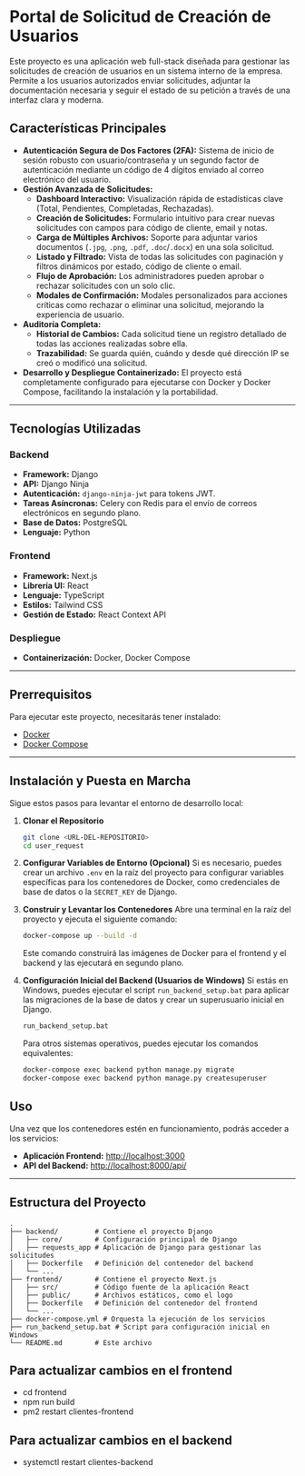 # Portal de Solicitud de Creación de Usuarios

Este proyecto es una aplicación web full-stack diseñada para gestionar las solicitudes de creación de usuarios en un sistema interno de la empresa. Permite a los usuarios autorizados enviar solicitudes, adjuntar la documentación necesaria y seguir el estado de su petición a través de una interfaz clara y moderna.

## Características Principales

- **Autenticación Segura de Dos Factores (2FA):** Sistema de inicio de sesión robusto con usuario/contraseña y un segundo factor de autenticación mediante un código de 4 dígitos enviado al correo electrónico del usuario.
- **Gestión Avanzada de Solicitudes:**
  - **Dashboard Interactivo:** Visualización rápida de estadísticas clave (Total, Pendientes, Completadas, Rechazadas).
  - **Creación de Solicitudes:** Formulario intuitivo para crear nuevas solicitudes con campos para código de cliente, email y notas.
  - **Carga de Múltiples Archivos:** Soporte para adjuntar varios documentos (`.jpg`, `.png`, `.pdf`, `.doc`/`.docx`) en una sola solicitud.
  - **Listado y Filtrado:** Vista de todas las solicitudes con paginación y filtros dinámicos por estado, código de cliente o email.
  - **Flujo de Aprobación:** Los administradores pueden aprobar o rechazar solicitudes con un solo clic.
  - **Modales de Confirmación:** Modales personalizados para acciones críticas como rechazar o eliminar una solicitud, mejorando la experiencia de usuario.
- **Auditoría Completa:**
  - **Historial de Cambios:** Cada solicitud tiene un registro detallado de todas las acciones realizadas sobre ella.
  - **Trazabilidad:** Se guarda quién, cuándo y desde qué dirección IP se creó o modificó una solicitud.
- **Desarrollo y Despliegue Containerizado:** El proyecto está completamente configurado para ejecutarse con Docker y Docker Compose, facilitando la instalación y la portabilidad.

---

## Tecnologías Utilizadas

### Backend

- **Framework:** Django
- **API:** Django Ninja
- **Autenticación:** `django-ninja-jwt` para tokens JWT.
- **Tareas Asíncronas:** Celery con Redis para el envío de correos electrónicos en segundo plano.
- **Base de Datos:** PostgreSQL
- **Lenguaje:** Python

### Frontend

- **Framework:** Next.js
- **Librería UI:** React
- **Lenguaje:** TypeScript
- **Estilos:** Tailwind CSS
- **Gestión de Estado:** React Context API

### Despliegue

- **Containerización:** Docker, Docker Compose

---

## Prerrequisitos

Para ejecutar este proyecto, necesitarás tener instalado:

- [Docker](https://www.docker.com/get-started)
- [Docker Compose](https://docs.docker.com/compose/install/)

---

## Instalación y Puesta en Marcha

Sigue estos pasos para levantar el entorno de desarrollo local:

1.  **Clonar el Repositorio**
    ```bash
    git clone <URL-DEL-REPOSITORIO>
    cd user_request
    ```

2.  **Configurar Variables de Entorno (Opcional)**
    Si es necesario, puedes crear un archivo `.env` en la raíz del proyecto para configurar variables específicas para los contenedores de Docker, como credenciales de base de datos o la `SECRET_KEY` de Django.

3.  **Construir y Levantar los Contenedores**
    Abre una terminal en la raíz del proyecto y ejecuta el siguiente comando:
    ```bash
    docker-compose up --build -d
    ```
    Este comando construirá las imágenes de Docker para el frontend y el backend y las ejecutará en segundo plano.

4.  **Configuración Inicial del Backend (Usuarios de Windows)**
    Si estás en Windows, puedes ejecutar el script `run_backend_setup.bat` para aplicar las migraciones de la base de datos y crear un superusuario inicial en Django.
    ```bash
    run_backend_setup.bat
    ```
    Para otros sistemas operativos, puedes ejecutar los comandos equivalentes:
    ```bash
    docker-compose exec backend python manage.py migrate
    docker-compose exec backend python manage.py createsuperuser
    ```

## Uso

Una vez que los contenedores estén en funcionamiento, podrás acceder a los servicios:

-   **Aplicación Frontend:** [http://localhost:3000](http://localhost:3000)
-   **API del Backend:** [http://localhost:8000/api/](http://localhost:8000/api/)

---

## Estructura del Proyecto

```
.
├── backend/         # Contiene el proyecto Django
│   ├── core/        # Configuración principal de Django
│   ├── requests_app # Aplicación de Django para gestionar las solicitudes
│   ├── Dockerfile   # Definición del contenedor del backend
│   └── ...
├── frontend/        # Contiene el proyecto Next.js
│   ├── src/         # Código fuente de la aplicación React
│   ├── public/      # Archivos estáticos, como el logo
│   ├── Dockerfile   # Definición del contenedor del frontend
│   └── ...
├── docker-compose.yml # Orquesta la ejecución de los servicios
├── run_backend_setup.bat # Script para configuración inicial en Windows
└── README.md        # Este archivo
```

## Para actualizar cambios en el frontend
  - cd frontend
  - npm run build
  - pm2 restart clientes-frontend

## Para actualizar cambios en el backend
  - systemctl restart clientes-backend
